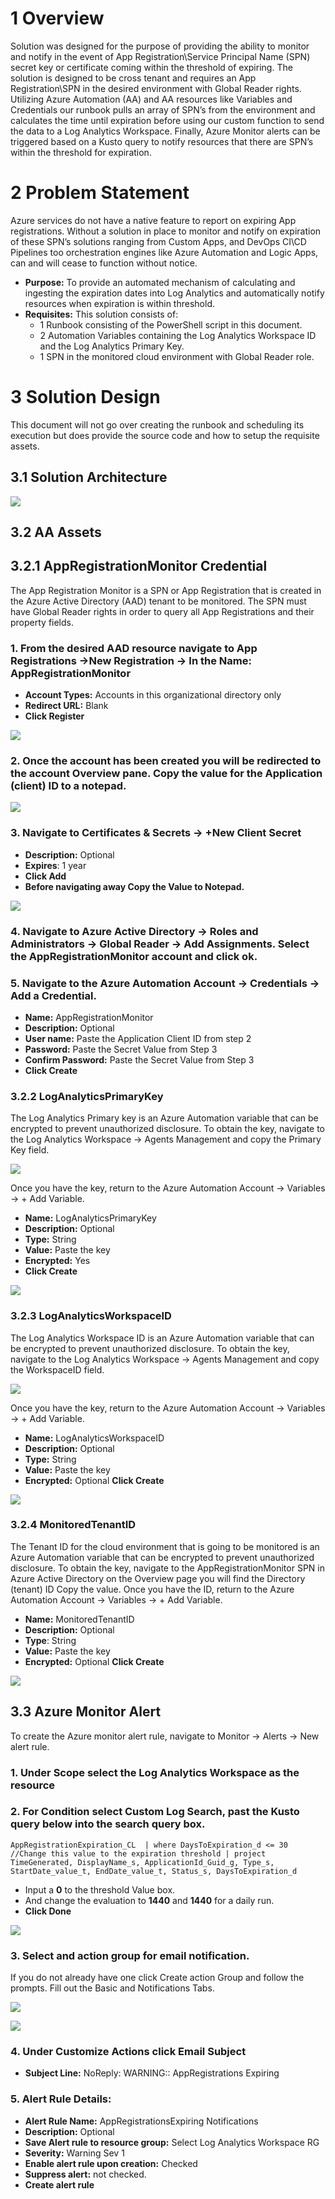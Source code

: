 # 1	Overview
Solution was designed for the purpose of providing the ability to monitor and notify in the event of App Registration\Service Principal Name (SPN) secret key or certificate coming within the threshold of expiring. The solution is designed to be cross tenant and requires an App Registration\SPN in the desired environment with Global Reader rights. Utilizing Azure Automation (AA) and AA resources like Variables and Credentials our runbook pulls an array of SPN’s from the environment and calculates the time until expiration before using our custom function to send the data to a Log Analytics Workspace. Finally, Azure Monitor alerts can be triggered based on a Kusto query to notify resources that there are SPN’s within the threshold for expiration.
# 2	Problem Statement
Azure services do not have a native feature to report on expiring App registrations. Without a solution in place to monitor and notify on expiration of these SPN’s solutions ranging from Custom Apps, and DevOps CI\CD Pipelines too orchestration engines like Azure Automation and Logic Apps, can and will cease to function without notice. 
-	**Purpose:** To provide an automated mechanism of calculating and ingesting the expiration dates into Log Analytics and automatically notify resources when expiration is within threshold.
-	**Requisites:** This solution consists of:
     -	1 Runbook consisting of the PowerShell script in this document. 
     -	2 Automation Variables containing the Log Analytics Workspace ID and the Log Analytics Primary Key.
     -	1 SPN in the monitored cloud environment with Global Reader role.
# 3	Solution Design
This document will not go over creating the runbook and scheduling its execution but does provide the source code and how to setup the requisite assets.
## 3.1 Solution Architecture
![](https://github.com/Cj-Scott/Get-AppRegistrationExpiration/blob/main/Images/Pic1.png)
## 3.2	AA Assets
## 3.2.1	AppRegistrationMonitor Credential
The App Registration Monitor is a SPN or App Registration that is created in the Azure Active Directory (AAD) tenant to be monitored. The SPN must have Global Reader rights in order to query all App Registrations and their property fields.
### 1.	From the desired AAD resource navigate to App Registrations ->New Registration -> In the Name: AppRegistrationMonitor
- **Account Types:** Accounts in this organizational directory only
- **Redirect URL:** Blank
- **Click Register**

![](https://github.com/Cj-Scott/Get-AppRegistrationExpiration/blob/main/Images/Pic2.png) 

### 2.	Once the account has been created you will be redirected to the account Overview pane. Copy the value for the Application (client) ID to a notepad. 

![](https://github.com/Cj-Scott/Get-AppRegistrationExpiration/blob/main/Images/Pic3.png)

### 3.	Navigate to Certificates & Secrets -> +New Client Secret
- **Description:** Optional
- **Expires**: 1 year
- **Click Add**
- **Before navigating away Copy the Value to Notepad.**

![](https://github.com/Cj-Scott/Get-AppRegistrationExpiration/blob/main/Images/Pic4.png)


### 4.	Navigate to Azure Active Directory -> Roles and Administrators -> Global Reader   -> Add Assignments. Select the AppRegistrationMonitor account and click ok.
### 5.	Navigate to the Azure Automation Account -> Credentials -> Add a Credential.
- **Name:** AppRegistrationMonitor
- **Description:** Optional
- **User name:** Paste the Application Client ID from step 2
- **Password:** Paste the Secret Value from Step 3
- **Confirm Password:** Paste the Secret Value from Step 3
- **Click Create**
### 3.2.2	LogAnalyticsPrimaryKey
The Log Analytics Primary key is an Azure Automation variable that can be encrypted to prevent unauthorized disclosure.
To obtain the key, navigate to the Log Analytics Workspace -> Agents Management and copy the Primary Key field.

![](https://github.com/Cj-Scott/Get-AppRegistrationExpiration/blob/main/Images/Pic5.png)

Once you have the key, return to the Azure Automation Account -> Variables -> + Add Variable.
- **Name:** LogAnalyticsPrimaryKey
- **Description:** Optional
- **Type:** String
- **Value:** Paste the key
- **Encrypted:** Yes
- **Click Create**
 
![](https://github.com/Cj-Scott/Get-AppRegistrationExpiration/blob/main/Images/Pic6.png)

### 3.2.3	LogAnalyticsWorkspaceID
The Log Analytics Workspace ID is an Azure Automation variable that can be encrypted to prevent unauthorized disclosure.
To obtain the key, navigate to the Log Analytics Workspace -> Agents Management and copy the WorkspaceID field.

![](https://github.com/Cj-Scott/Get-AppRegistrationExpiration/blob/main/Images/Pic7.png)

Once you have the key, return to the Azure Automation Account -> Variables -> + Add Variable.
- **Name:** LogAnalyticsWorkspaceID
- **Description:** Optional
- **Type:** String
- **Value:** Paste the key
- **Encrypted:** Optional
**Click Create**

![](https://github.com/Cj-Scott/Get-AppRegistrationExpiration/blob/main/Images/Pic8.png)

### 3.2.4	MonitoredTenantID
The Tenant ID for the cloud environment that is going to be monitored is an Azure Automation variable that can be encrypted to prevent unauthorized disclosure.
To obtain the key, navigate to the AppRegistrationMonitor SPN in Azure Active Directory on the Overview page you will find the Directory (tenant) ID  Copy the value.
Once you have the ID, return to the Azure Automation Account -> Variables -> + Add Variable.
- **Name:** MonitoredTenantID
- **Description:** Optional
- **Type**: String
- **Value:** Paste the key
- **Encrypted:** Optional
**Click Create**

![](https://github.com/Cj-Scott/Get-AppRegistrationExpiration/blob/main/Images/Pic9.png)

## 3.3	Azure Monitor Alert
To create the Azure monitor alert rule, navigate to Monitor -> Alerts -> New alert rule.
### 1.	Under Scope select the Log Analytics Workspace as the resource
### 2.	For Condition select Custom Log Search, past the Kusto query below into the search query box.
`AppRegistrationExpiration_CL 
| where DaysToExpiration_d <= 30 //Change this value to the expiration threshold
| project TimeGenerated, DisplayName_s, ApplicationId_Guid_g, Type_s, StartDate_value_t, EndDate_value_t, Status_s, DaysToExpiration_d`

-	Input a **0** to the threshold Value box.
-	And change the evaluation to **1440** and **1440** for a daily run.
-	**Click Done**

![](https://github.com/Cj-Scott/Get-AppRegistrationExpiration/blob/main/Images/Pic10.png)

### 3.	Select and action group for email notification. 
If you do not already have one click Create action Group and follow the prompts. Fill out the Basic and Notifications Tabs.
 
![](https://github.com/Cj-Scott/Get-AppRegistrationExpiration/blob/main/Images/pic11.png)

![](https://github.com/Cj-Scott/Get-AppRegistrationExpiration/blob/main/Images/pic12.png)

### 4.	Under Customize Actions click Email Subject
- **Subject Line:** NoReply: WARNING:: AppRegistrations Expiring
### 5.	Alert Rule Details:
- **Alert Rule Name:** AppRegistrationsExpiring Notifications
- **Description:** Optional
- **Save Alert rule to resource group:** Select Log Analytics Workspace RG
- **Severity:** Warning Sev 1
- **Enable alert rule upon creation:** Checked
- **Suppress alert:** not checked.
- **Create alert rule**

